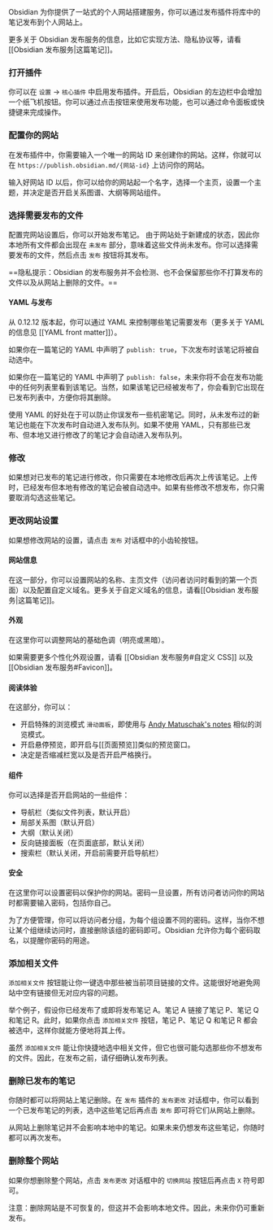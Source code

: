 Obsidian 为你提供了一站式的个人网站搭建服务，你可以通过发布插件将库中的笔记发布到个人网站上。

更多关于 Obsidian 发布服务的信息，比如它实现方法、隐私协议等，请看 [[Obsidian 发布服务|这篇笔记]]。

### 打开插件

你可以在 `设置` → `核心插件` 中启用发布插件。开启后，Obsidian 的左边栏中会增加一个纸飞机按钮。你可以通过点击按钮来使用发布功能，也可以通过命令面板或快捷键来完成操作。

### 配置你的网站

在发布插件中，你需要输入一个唯一的网站 ID 来创建你的网站。这样，你就可以在 `https://publish.obsidian.md/{网站-id}` 上访问你的网站。

输入好网站 ID 以后，你可以给你的网站起一个名字，选择一个主页，设置一个主题，并决定是否开启关系图谱、大纲等网站组件。

### 选择需要发布的文件

配置完网站设置后，你可以开始发布笔记。
由于网站处于新建成的状态，因此你本地所有文件都会出现在 `未发布` 部分，意味着这些文件尚未发布。你可以选择需要发布的文件，然后点击 `发布` 按钮将其发布。

==隐私提示：Obsidian 的发布服务并不会检测、也不会保留那些你不打算发布的文件以及从网站上删除的文件。==

#### YAML 与发布

从 0.12.12 版本起，你可以通过 YAML 来控制哪些笔记需要发布（更多关于 YAML 的信息见 [[YAML front matter]]）。

如果你在一篇笔记的 YAML 中声明了 `publish: true`，下次发布时该笔记将被自动选中。

如果你在一篇笔记的 YAML 中声明了 `publish: false`，未来你将不会在发布功能中的任何列表里看到该笔记。当然，如果该笔记已经被发布了，你会看到它出现在已发布列表中，方便你将其删除。

使用 YAML 的好处在于可以防止你误发布一些机密笔记。同时，从未发布过的新笔记也能在下次发布时自动进入发布队列。如果不使用 YAML，只有那些已发布、但本地又进行修改了的笔记才会自动进入发布队列。

### 修改

如果想对已发布的笔记进行修改，你只需要在本地修改后再次上传该笔记。上传时，已经发布但本地有修改的笔记会被自动选中。如果有些修改不想发布，你只需要取消勾选这些笔记。

### 更改网站设置

如果想修改网站的设置，请点击 `发布` 对话框中的小齿轮按钮。

#### 网站信息

在这一部分，你可以设置网站的名称、主页文件（访问者访问时看到的第一个页面）以及配置自定义域名。更多关于自定义域名的信息，请看[[Obsidian 发布服务|这篇笔记]]。

#### 外观

在这里你可以调整网站的基础色调（明亮或黑暗）。

如果需要更多个性化外观设置，请看 [[Obsidian 发布服务#自定义 CSS]] 以及 [[Obsidian 发布服务#Favicon]]。

#### 阅读体验

在这部分，你可以：

- 开启特殊的浏览模式 `滑动面板`，即使用与 [Andy Matuschak's notes](https://notes.andymatuschak.org/) 相似的浏览模式。
- 开启悬停预览，即开启与[[页面预览]]类似的预览窗口。
- 决定是否缩减栏宽以及是否开启严格换行。

#### 组件

你可以选择是否开启网站的一些组件：

- 导航栏（类似文件列表，默认开启）
- 局部关系图（默认开启）
- 大纲（默认关闭）
- 反向链接面板（在页面底部，默认关闭）
- 搜索栏（默认关闭，开启前需要开启导航栏）

#### 安全

在这里你可以设置密码以保护你的网站。密码一旦设置，所有访问者访问你的网站时都需要输入密码，包括你自己。

为了方便管理，你可以将访问者分组，为每个组设置不同的密码。这样，当你不想让某个组继续访问时，直接删除该组的密码即可。Obsidian 允许你为每个密码取名，以提醒你密码的用途。

### 添加相关文件

`添加相关文件` 按钮能让你一键选中那些被当前项目链接的文件。这能很好地避免网站中空有链接但无对应内容的问题。

举个例子，假设你已经发布了或即将发布笔记 A。笔记 A 链接了笔记 P、笔记 Q 和笔记 R。此时，如果你点击 `添加相关文件` 按钮，笔记 P、笔记 Q 和笔记 R 都会被选中，这样你就能方便地将其上传。

虽然 `添加相关文件` 能让你快捷地选中相关文件，但它也很可能勾选那些你不想发布的文件。因此，在发布之前，请仔细确认发布列表。

### 删除已发布的笔记

你随时都可以将网站上笔记删除。在 `发布` 插件的 `发布更改` 对话框中，你可以看到一个已发布笔记的列表，选中这些笔记后再点击 `发布` 即可将它们从网站上删除。

从网站上删除笔记并不会影响本地中的笔记。如果未来仍想发布这些笔记，你随时都可以再次发布。

### 删除整个网站

如果你想删除整个网站，点击 `发布更改` 对话框中的 `切换网站` 按钮后再点击 `X` 符号即可。

注意：删除网站是不可恢复的，但这并不会影响本地文件。因此，未来你仍可重新发布。
